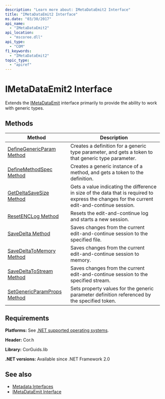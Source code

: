 ```yaml
---
description: "Learn more about: IMetaDataEmit2 Interface"
title: "IMetaDataEmit2 Interface"
ms.date: "03/30/2017"
api_name:
  - "IMetaDataEmit2"
api_location:
  - "mscoree.dll"
api_type:
  - "COM"
f1_keywords:
  - "IMetaDataEmit2"
topic_type:
  - "apiref"
---
```

# IMetaDataEmit2 Interface

Extends the [IMetaDataEmit](imetadataemit-interface.md) interface primarily to provide the ability to work with generic types.

## Methods

|Method|Description|
|------------|-----------------|
|[DefineGenericParam Method](imetadataemit2-definegenericparam-method.md)|Creates a definition for a generic type parameter, and gets a token to that generic type parameter.|
|[DefineMethodSpec Method](imetadataemit2-definemethodspec-method.md)|Creates a generic instance of a method, and gets a token to the definition.|
|[GetDeltaSaveSize Method](imetadataemit2-getdeltasavesize-method.md)|Gets a value indicating the difference in size of the data that is required to express the changes for the current edit-and-continue session.|
|[ResetENCLog Method](imetadataemit2-resetenclog-method.md)|Resets the edit-and-continue log and starts a new session.|
|[SaveDelta Method](imetadataemit2-savedelta-method.md)|Saves changes from the current edit-and-continue session to the specified file.|
|[SaveDeltaToMemory Method](imetadataemit2-savedeltatomemory-method.md)|Saves changes from the current edit-and-continue session to memory.|
|[SaveDeltaToStream Method](imetadataemit2-savedeltatostream-method.md)|Saves changes from the current edit-and-continue session to the specified stream.|
|[SetGenericParamProps Method](imetadataemit2-setgenericparamprops-method.md)|Sets property values for the generic parameter definition referenced by the specified token.|

## Requirements

 **Platforms:** See [.NET supported operating systems](https://github.com/dotnet/core/blob/main/os-lifecycle-policy.md).

 **Header:** Cor.h

 **Library:** CorGuids.lib

 **.NET versions:** Available since .NET Framework 2.0

## See also

- [Metadata Interfaces](metadata-interfaces.md)
- [IMetaDataEmit Interface](imetadataemit-interface.md)
